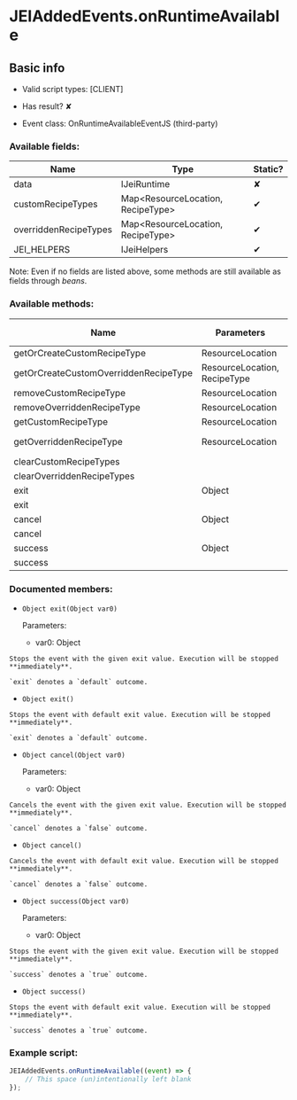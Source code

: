 # JEIAddedEvents.onRuntimeAvailable

## Basic info

- Valid script types: [CLIENT]

- Has result? ✘

- Event class: OnRuntimeAvailableEventJS (third-party)

### Available fields:

| Name | Type | Static? |
| ---- | ---- | ------- |
| data | IJeiRuntime | ✘ |
| customRecipeTypes | Map<ResourceLocation, RecipeType<CustomJSRecipe>> | ✔ |
| overriddenRecipeTypes | Map<ResourceLocation, RecipeType> | ✔ |
| JEI_HELPERS | IJeiHelpers | ✔ |

Note: Even if no fields are listed above, some methods are still available as fields through *beans*.

### Available methods:

| Name | Parameters | Return type | Static? |
| ---- | ---------- | ----------- | ------- |
| getOrCreateCustomRecipeType | ResourceLocation |  | RecipeType<CustomJSRecipe> | ✔ |
| getOrCreateCustomOverriddenRecipeType | ResourceLocation, RecipeType<T> |  | RecipeType<T> | ✔ |
| removeCustomRecipeType | ResourceLocation |  | void | ✔ |
| removeOverriddenRecipeType | ResourceLocation |  | void | ✔ |
| getCustomRecipeType | ResourceLocation |  | RecipeType<CustomJSRecipe> | ✔ |
| getOverriddenRecipeType | ResourceLocation |  | RecipeType<?> | ✔ |
| clearCustomRecipeTypes |  |  | void | ✔ |
| clearOverriddenRecipeTypes |  |  | void | ✔ |
| exit | Object |  | Object | ✘ |
| exit |  |  | Object | ✘ |
| cancel | Object |  | Object | ✘ |
| cancel |  |  | Object | ✘ |
| success | Object |  | Object | ✘ |
| success |  |  | Object | ✘ |


### Documented members:

- `Object exit(Object var0)`

  Parameters:
  - var0: Object

```
Stops the event with the given exit value. Execution will be stopped **immediately**.

`exit` denotes a `default` outcome.
```

- `Object exit()`
```
Stops the event with default exit value. Execution will be stopped **immediately**.

`exit` denotes a `default` outcome.
```

- `Object cancel(Object var0)`

  Parameters:
  - var0: Object

```
Cancels the event with the given exit value. Execution will be stopped **immediately**.

`cancel` denotes a `false` outcome.
```

- `Object cancel()`
```
Cancels the event with default exit value. Execution will be stopped **immediately**.

`cancel` denotes a `false` outcome.
```

- `Object success(Object var0)`

  Parameters:
  - var0: Object

```
Stops the event with the given exit value. Execution will be stopped **immediately**.

`success` denotes a `true` outcome.
```

- `Object success()`
```
Stops the event with default exit value. Execution will be stopped **immediately**.

`success` denotes a `true` outcome.
```



### Example script:

```js
JEIAddedEvents.onRuntimeAvailable((event) => {
	// This space (un)intentionally left blank
});
```

